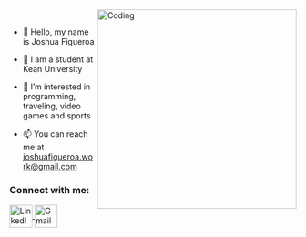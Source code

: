 <img align="right" alt="Coding" width="350" src="https://user-images.githubusercontent.com/74038190/229223263-cf2e4b07-2615-4f87-9c38-e37600f8381a.gif">
<br>

- 👋 Hello, my name is Joshua Figueroa

- 🏫 I am a student at Kean University
  
- 👀 I’m interested in programming, traveling, video games and sports
             
- 📫 You can reach me at joshuafigueroa.work@gmail.com                        

<h3>Connect with me:</h3>
<p>
  <a href="https://www.linkedin.com/in/joshfigs/" target="blank">
    <img src="https://github.com/joshfigs/joshfigs/assets/157768397/7d2def8e-dba2-4bc9-b43a-5d2b3c9513d9" alt="LinkedIn" height="40" width="40" style="vertical-align: middle;" />
  </a>
  <a href="mailto:joshuafigueroa.work@gmail.com" target="_blank">
    <img src="https://github.com/joshfigs/joshfigs/assets/157768397/8dacc20e-3ae1-4cf3-b8db-be5be44e96ac" alt="Gmail Icon" height="40" width="40" style="vertical-align: middle;" />
  </a>
</p>



















<!---
joshfigs/joshfigs is a ✨ special ✨ repository because its `README.md` (this file) appears on your GitHub profile.
You can click the Preview link to take a look at your changes.
--->
